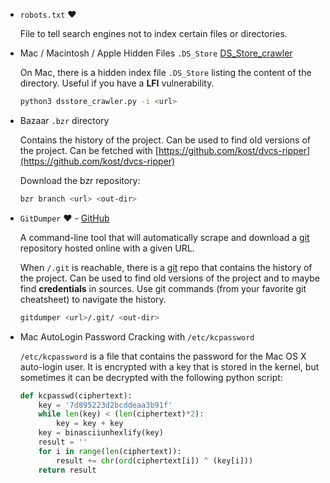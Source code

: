 

* `robots.txt` :heart:

	File to tell search engines not to index certain files or directories.


* Mac / Macintosh / Apple Hidden Files `.DS_Store` [DS_Store_crawler](https://github.com/anantshri/DS_Store_crawler_parser)

	On Mac, there is a hidden index file `.DS_Store` listing the content of the directory. Useful if you have a **LFI** vulnerability.

    ```bash
    python3 dsstore_crawler.py -i <url>
    ```

* Bazaar `.bzr` directory

	Contains the history of the project. Can be used to find old versions of the project. Can be fetched with [https://github.com/kost/dvcs-ripper](https://github.com/kost/dvcs-ripper)

    Download the bzr repository:
    ```bash
    bzr branch <url> <out-dir>
    ```


* `GitDumper` :heart: - [GitHub](https://github\.com/arthaud/git-dumper)

	A command-line tool that will automatically scrape and download a [git](https://git-scm.com/) repository hosted online with a given URL.

    When `/.git` is reachable, there is a [git](https://git-scm.com/) repo that contains the history of the project. Can be used to find old versions of the project and to maybe find **credentials** in sources. Use git commands (from your favorite git cheatsheet) to navigate the history.

    ```bash
    gitdumper <url>/.git/ <out-dir>
    ```

* Mac AutoLogin Password Cracking with `/etc/kcpassword`

	`/etc/kcpassword` is a file that contains the password for the Mac OS X auto-login user. It is encrypted with a key that is stored in the kernel, but sometimes it can be decrypted with the following python script:

    ``` python
    def kcpasswd(ciphertext):
        key = '7d895223d2bcddeaa3b91f'
        while len(key) < (len(ciphertext)*2):
            key = key + key
        key = binasciiunhexlify(key)
        result = ''
        for i in range(len(ciphertext)):
            result += chr(ord(ciphertext[i]) ^ (key[i]))
        return result
    ```
